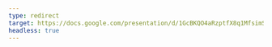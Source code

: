 ```yaml
---
type: redirect
target: https://docs.google.com/presentation/d/1GcBKQO4aRzptfX8q1MfsimSjgI8dKT37ojnTxWg0ZSY/edit?slide=id.g3547691841a_0_0#slide=id.g3547691841a_0_0
headless: true
---
```


